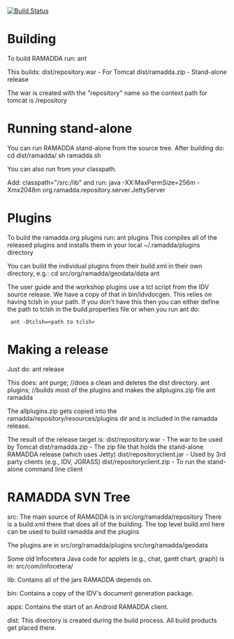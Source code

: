 [![Build Status](https://travis-ci.com/suvarchal/ramadda.svg?branch=master)](https://travis-ci.com/suvarchal/ramadda)

# Building


To build RAMADDA run:
ant

This builds:
dist/repository.war  - For Tomcat
dist/ramadda<version>.zip  - Stand-alone release

The war is created with the "repository" name so the context path for tomcat
is /repository


# Running stand-alone

You can run RAMADDA stand-alone from the source tree. After building do:
   cd  dist/ramadda<version>/
   sh ramadda.sh

You can also run from your classpath.

Add:
classpath="<ramadda dir>/src:<ramadda dir>/lib"
and run:
java -XX:MaxPermSize=256m -Xmx2048m org.ramadda.repository.server.JettyServer




# Plugins
To build the ramadda.org plugins run:
ant plugins
This compiles all of the released plugins and installs them in your local
~/.ramadda/plugins
directory

You can build the individual plugins from their build.xml in their own directory, e.g.:
    cd src/org/ramadda/geodata/data
    ant

The user guide and the workshop plugins use a tcl script from the IDV source release.
We have a copy of that in bin/idvdocgen. This relies on having tclsh in your path. 
If you don't have this then you can either define the path to tclsh in the build.properties
file or when you run ant do:

     ant -Dtclsh=<path to tclsh>



# Making a release

Just do: 
ant release

This does:
ant purge;  //does a clean and deletes  the dist directory.
ant plugins; //builds most of the plugins and makes the allplugins.zip file
ant ramadda

The allplugins.zip gets copied into the
ramadda/repository/resources/plugins
dir and is included in the ramadda release.

The result of the release target is:
dist/repository.war  - The war to be used by Tomcat
dist/ramadda<version>.zip  - The zip file that holds the stand-alone RAMADDA release (which uses Jetty)
dist/repositoryclient.jar  - Used by 3rd party clients (e.g., IDV, JGRASS) 
dist/repositoryclient.zip  - To run the stand-alone command line client




# RAMADDA SVN Tree

src:
The main source of RAMADDA is in src/org/ramadda/repository
There is a build.xml there that does all of the building. The top level
build.xml here can be used to build ramadda and the plugins

The plugins are in
src/org/ramadda/plugins
src/org/ramadda/geodata

Some old Infocetera Java code for applets (e.g., chat, gantt chart, graph) is in:
src/com/infocetera/


lib:
Contains all of the jars RAMADDA depends on.

bin:
Contains a copy of the IDV's document generation package.

apps:
Contains the start of an Android RAMADDA client.

dist:
This directory is  created during the build process. All build products
get placed there.



